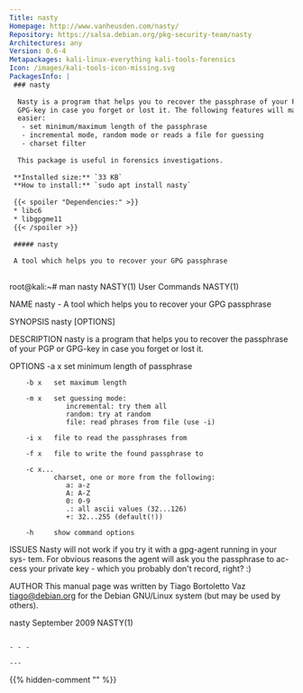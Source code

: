 ```yaml
---
Title: nasty
Homepage: http://www.vanheusden.com/nasty/
Repository: https://salsa.debian.org/pkg-security-team/nasty
Architectures: any
Version: 0.6-4
Metapackages: kali-linux-everything kali-tools-forensics 
Icon: /images/kali-tools-icon-missing.svg
PackagesInfo: |
 ### nasty
 
  Nasty is a program that helps you to recover the passphrase of your PGP or
  GPG-key in case you forget or lost it. The following features will make things
  easier:
   - set minimum/maximum length of the passphrase
   - incremental mode, random mode or reads a file for guessing
   - charset filter
   
  This package is useful in forensics investigations.
 
 **Installed size:** `33 KB`  
 **How to install:** `sudo apt install nasty`  
 
 {{< spoiler "Dependencies:" >}}
 * libc6 
 * libgpgme11 
 {{< /spoiler >}}
 
 ##### nasty
 
 A tool which helps you to recover your GPG passphrase
 
 ```
 root@kali:~# man nasty
 NASTY(1)                         User Commands                        NASTY(1)
 
 NAME
        nasty - A tool which helps you to recover your GPG passphrase
 
 SYNOPSIS
        nasty [OPTIONS]
 
 DESCRIPTION
        nasty is a program that helps you to recover the passphrase of your PGP
        or GPG-key in case you forget or lost it.
 
 OPTIONS
        -a x   set minimum length of passphrase
 
        -b x   set maximum length
 
        -m x   set guessing mode:
                  incremental: try them all
                  random: try at random
                  file: read phrases from file (use -i)
 
        -i x   file to read the passphrases from
 
        -f x   file to write the found passphrase to
 
        -c x...
               charset, one or more from the following:
                  a: a-z
                  A: A-Z
                  0: 0-9
                  .: all ascii values (32...126)
                  +: 32...255 (default(!))
 
        -h     show command options
 
 ISSUES
        Nasty will not work if you try it with a gpg-agent running in your sys-
        tem.  For  obvious reasons the agent will ask you the passphrase to ac-
        cess your private key - which you probably don't record, right? :)
 
 AUTHOR
        This manual page was written by Tiago Bortoletto Vaz <tiago@debian.org>
        for the Debian GNU/Linux system (but may be used by others).
 
 nasty                           September 2009                        NASTY(1)
 ```
 
 - - -
 
---
```

{{% hidden-comment "<!--Do not edit anything above this line-->" %}}
